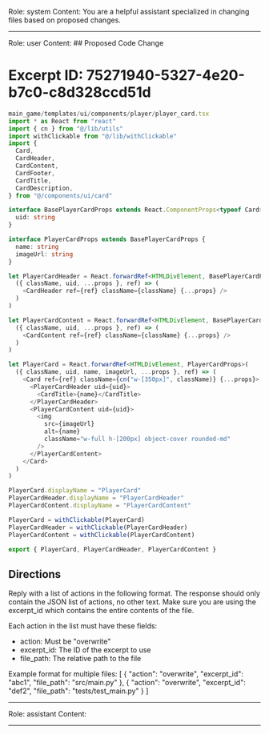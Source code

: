 Role: system
Content: You are a helpful assistant specialized in changing files based on proposed changes.
__________________
Role: user
Content: ## Proposed Code Change
# Excerpt ID: 75271940-5327-4e20-b7c0-c8d328ccd51d
```typescript
main_game/templates/ui/components/player/player_card.tsx
import * as React from "react"
import { cn } from "@/lib/utils"
import withClickable from "@/lib/withClickable"
import {
  Card,
  CardHeader,
  CardContent,
  CardFooter,
  CardTitle,
  CardDescription,
} from "@/components/ui/card"

interface BasePlayerCardProps extends React.ComponentProps<typeof Card> {
  uid: string
}

interface PlayerCardProps extends BasePlayerCardProps {
  name: string
  imageUrl: string
}

let PlayerCardHeader = React.forwardRef<HTMLDivElement, BasePlayerCardProps>(
  ({ className, uid, ...props }, ref) => (
    <CardHeader ref={ref} className={className} {...props} />
  )
)

let PlayerCardContent = React.forwardRef<HTMLDivElement, BasePlayerCardProps>(
  ({ className, uid, ...props }, ref) => (
    <CardContent ref={ref} className={className} {...props} />
  )
)

let PlayerCard = React.forwardRef<HTMLDivElement, PlayerCardProps>(
  ({ className, uid, name, imageUrl, ...props }, ref) => (
    <Card ref={ref} className={cn("w-[350px]", className)} {...props}>
      <PlayerCardHeader uid={uid}>
        <CardTitle>{name}</CardTitle>
      </PlayerCardHeader>
      <PlayerCardContent uid={uid}>
        <img
          src={imageUrl}
          alt={name}
          className="w-full h-[200px] object-cover rounded-md"
        />
      </PlayerCardContent>
    </Card>
  )
)

PlayerCard.displayName = "PlayerCard"
PlayerCardHeader.displayName = "PlayerCardHeader"
PlayerCardContent.displayName = "PlayerCardContent"

PlayerCard = withClickable(PlayerCard)
PlayerCardHeader = withClickable(PlayerCardHeader)
PlayerCardContent = withClickable(PlayerCardContent)

export { PlayerCard, PlayerCardHeader, PlayerCardContent }
```

## Directions
Reply with a list of actions in the following format. The response should only contain the JSON list of actions, no other text.
Make sure you are using the excerpt_id which contains the entire contents of the file.

Each action in the list must have these fields:
- action: Must be "overwrite"
- excerpt_id: The ID of the excerpt to use
- file_path: The relative path to the file

Example format for multiple files:
[
    {
        "action": "overwrite",
        "excerpt_id": "abc1",
        "file_path": "src/main.py"
    },
    {
        "action": "overwrite",
        "excerpt_id": "def2",
        "file_path": "tests/test_main.py"
    }
]
__________________
Role: assistant
Content: 
__________________
